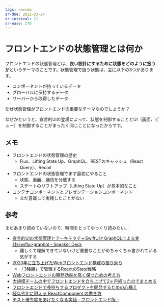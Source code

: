 ```yaml
---
tags: review
sr-due: 2022-03-24
sr-interval: 11
sr-ease: 270
---
```


# フロントエンドの状態管理とは何か

フロントエンドの状態管理とは、**良い設計にするために状態をどのように扱うか**というテーマのことです。状態管理で扱う状態は、主に以下の3つがあります。

- コンポーネントが持っているデータ
- グローバルに保持するデータ
- サーバーから取得したデータ

なぜ状態管理がフロントエンドの重要なテーマなのでしょうか？

なぜかというと、宣言的UIの登場によって、状態を制御することとUI（画面、ビュー）を制御することがまったく同じことになったからです。

## メモ

- フロントエンドの状態管理の歴史
	- Flux、Lifting State Up、GraphQL、RESTのキャッシュ（React Query）、Recoil
- フロントエンドの状態管理でまず最初にやること
	- 状態、画面、通信を分離する
	- ステートのリフトアップ（Lifting State Up）が基本的なこと
- コンテナコンポーネントとプレゼンテーションコンポーネント
	- まだ意識して実践したことがない

## 参考

まだあまり読めていないので、時間をとってゆっくり読みたい...

- [宣言的UIの状態管理とアーキテクチャSwiftUIとGraphQLによる実践/swiftui-graphql - Speaker Deck](https://speakerdeck.com/sonatard/swiftui-graphql?slide=2)
	- 難しくて理解できていないけど重要なことがめちゃくちゃ書かれている気がする
- [2020年に立ち上げたWebフロントエンド構成の振り返り](https://zenn.dev/yoshiko/articles/32371c83e68cbe)
	- [「3種類」で管理するReactのState戦略](https://zenn.dev/yoshiko/articles/607ec0c9b0408d)
- [Webフロントエンドの開発効率を高く保つための考え方](https://zenn.dev/adwd/articles/e173f75c512e10)
- [大規模チームの中でフロントエンドを立ち上げて2ヶ月経ったのでまとめる](https://zenn.dev/erukiti/articles/frontend-team-building)
- [フロントエンドで長持ちするプロダクトを開発するための心構え](https://zenn.dev/okunokentaro/articles/01fs3mqbcsdr77khmnm7k8crz8)
- [経年劣化に耐える ReactComponent の書き方](https://zenn.dev/takepepe/articles/howto-withstand-aging-react-component)
- [テスト優先度をあげたくなる実話 - フロントエンド版 -](https://zenn.dev/takepepe/articles/frontend-testing-motivation)
